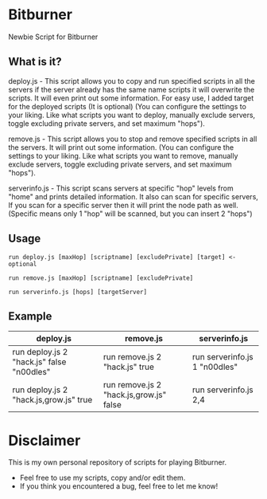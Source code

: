 # Bitburner
Newbie Script for Bitburner

## What is it?
deploy.js - This script allows you to copy and run specified scripts in all the servers if the server already has the same name scripts it will overwrite the scripts. 
It will even print out some information. For easy use, I added target for the deployed scripts (It is optional)
(You can configure the settings to your liking. Like what scripts you want to deploy, manually exclude servers, toggle excluding private servers, and set maximum "hops").

remove.js - This script allows you to stop and remove specified scripts in all the servers. 
It will print out some information. 
(You can configure the settings to your liking. Like what scripts you want to remove, manually exclude servers, toggle excluding private servers, and set maximum "hops").

serverinfo.js - This script scans servers at specific "hop" levels from "home" and prints detailed information. It also can scan for specific servers, If you scan for a specific server then it will print the node path as well.
(Specific means only 1 "hop" will be scanned, but you can insert 2 "hops")

## Usage
```
run deploy.js [maxHop] [scriptname] [excludePrivate] [target] <- optional
```
```
run remove.js [maxHop] [scriptname] [excludePrivate]
```
```
run serverinfo.js [hops] [targetServer]
```
## Example
|  deploy.js | remove.js | serverinfo.js |
|  --- | --- | --- |
| run deploy.js 2 "hack.js" false "n00dles" | run remove.js 2 "hack.js" true | run serverinfo.js 1 "n00dles" |
| run deploy.js 2 "hack.js,grow.js" true | run remove.js 2 "hack.js,grow.js" false | run serverinfo.js 2,4 |

# Disclaimer

This is my own personal repository of scripts for playing Bitburner.

* Feel free to use my scripts, copy and/or edit them.
* If you think you encountered a bug, feel free to let me know!
